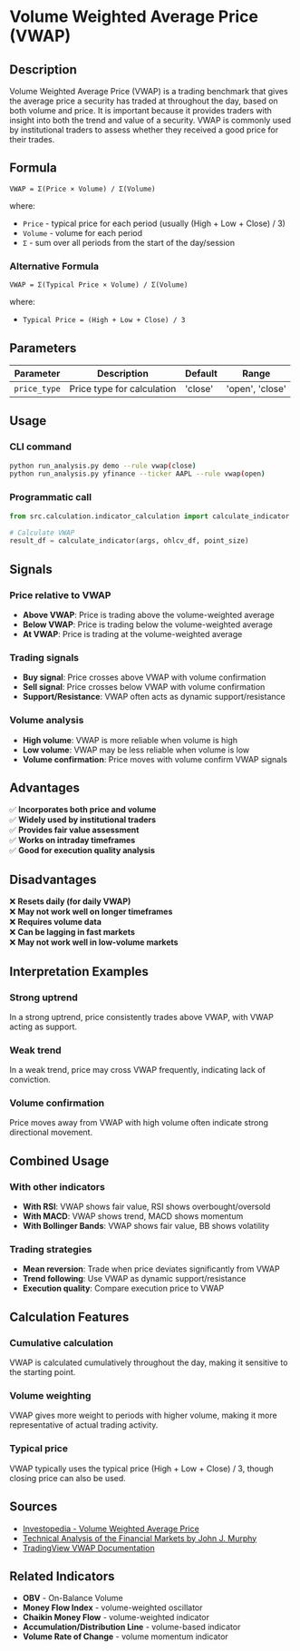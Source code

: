 # Volume Weighted Average Price (VWAP)

## Description

Volume Weighted Average Price (VWAP) is a trading benchmark that gives the average price a security has traded at throughout the day, based on both volume and price. It is important because it provides traders with insight into both the trend and value of a security. VWAP is commonly used by institutional traders to assess whether they received a good price for their trades.

## Formula

```
VWAP = Σ(Price × Volume) / Σ(Volume)
```

where:
- `Price` - typical price for each period (usually (High + Low + Close) / 3)
- `Volume` - volume for each period
- `Σ` - sum over all periods from the start of the day/session

### Alternative Formula
```
VWAP = Σ(Typical Price × Volume) / Σ(Volume)
```

where:
- `Typical Price = (High + Low + Close) / 3`

## Parameters

| Parameter | Description | Default | Range |
|-----------|-------------|---------|-------|
| `price_type` | Price type for calculation | 'close' | 'open', 'close' |

## Usage

### CLI command
```bash
python run_analysis.py demo --rule vwap(close)
python run_analysis.py yfinance --ticker AAPL --rule vwap(open)
```

### Programmatic call
```python
from src.calculation.indicator_calculation import calculate_indicator

# Calculate VWAP
result_df = calculate_indicator(args, ohlcv_df, point_size)
```

## Signals

### Price relative to VWAP
- **Above VWAP**: Price is trading above the volume-weighted average
- **Below VWAP**: Price is trading below the volume-weighted average
- **At VWAP**: Price is trading at the volume-weighted average

### Trading signals
- **Buy signal**: Price crosses above VWAP with volume confirmation
- **Sell signal**: Price crosses below VWAP with volume confirmation
- **Support/Resistance**: VWAP often acts as dynamic support/resistance

### Volume analysis
- **High volume**: VWAP is more reliable when volume is high
- **Low volume**: VWAP may be less reliable when volume is low
- **Volume confirmation**: Price moves with volume confirm VWAP signals

## Advantages

✅ **Incorporates both price and volume**  
✅ **Widely used by institutional traders**  
✅ **Provides fair value assessment**  
✅ **Works on intraday timeframes**  
✅ **Good for execution quality analysis**  

## Disadvantages

❌ **Resets daily (for daily VWAP)**  
❌ **May not work well on longer timeframes**  
❌ **Requires volume data**  
❌ **Can be lagging in fast markets**  
❌ **May not work well in low-volume markets**  

## Interpretation Examples

### Strong uptrend
In a strong uptrend, price consistently trades above VWAP, with VWAP acting as support.

### Weak trend
In a weak trend, price may cross VWAP frequently, indicating lack of conviction.

### Volume confirmation
Price moves away from VWAP with high volume often indicate strong directional movement.

## Combined Usage

### With other indicators
- **With RSI**: VWAP shows fair value, RSI shows overbought/oversold
- **With MACD**: VWAP shows trend, MACD shows momentum
- **With Bollinger Bands**: VWAP shows fair value, BB shows volatility

### Trading strategies
- **Mean reversion**: Trade when price deviates significantly from VWAP
- **Trend following**: Use VWAP as dynamic support/resistance
- **Execution quality**: Compare execution price to VWAP

## Calculation Features

### Cumulative calculation
VWAP is calculated cumulatively throughout the day, making it sensitive to the starting point.

### Volume weighting
VWAP gives more weight to periods with higher volume, making it more representative of actual trading activity.

### Typical price
VWAP typically uses the typical price (High + Low + Close) / 3, though closing price can also be used.

## Sources

- [Investopedia - Volume Weighted Average Price](https://www.investopedia.com/terms/v/vwap.asp)
- [Technical Analysis of the Financial Markets by John J. Murphy](https://www.amazon.com/Technical-Analysis-Financial-Markets-Comprehensive/dp/0735200661)
- [TradingView VWAP Documentation](https://www.tradingview.com/support/solutions/43000516359-volume-weighted-average-price-vwap/)

## Related Indicators

- **OBV** - On-Balance Volume
- **Money Flow Index** - volume-weighted oscillator
- **Chaikin Money Flow** - volume-weighted indicator
- **Accumulation/Distribution Line** - volume-based indicator
- **Volume Rate of Change** - volume momentum indicator 
